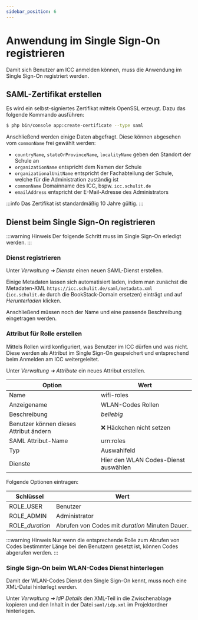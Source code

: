 ```yaml
---
sidebar_position: 6
---
```


# Anwendung im Single Sign-On registrieren

Damit sich Benutzer am ICC anmelden können, muss die Anwendung im Single Sign-On registriert werden. 

## SAML-Zertifikat erstellen

Es wird ein selbst-signiertes Zertifikat mittels OpenSSL erzeugt. Dazu das folgende Kommando ausführen:

```bash
$ php bin/console app:create-certificate --type saml
```

Anschließend werden einige Daten abgefragt. Diese können abgesehen vom `commonName` frei gewählt werden:

* `countryName`, `stateOrProvinceName`, `localityName` geben den Standort der Schule an
* `organizationName` entspricht dem Namen der Schule
* `organizationalUnitName` entspricht der Fachabteilung der Schule, welche für die Administration zuständig ist
* `commonName` Domainname des ICC, bspw. `icc.schulit.de`
* `emailAddress` entspricht der E-Mail-Adresse des Administrators

:::info
Das Zertifikat ist standardmäßig 10 Jahre gültig.
:::

## Dienst beim Single Sign-On registrieren

:::warning Hinweis
Der folgende Schritt muss im Single Sign-On erledigt werden.
:::

### Dienst registrieren

Unter *Verwaltung ➜ Dienste* einen neuen SAML-Dienst erstellen.

Einige Metadaten lassen sich automatisiert laden, indem man zunächst die Metadaten-XML `https://icc.schulit.de/saml/metadata.xml`
(`icc.schulit.de` durch die BookStack-Domain ersetzen) einträgt und auf *Herunterladen* klicken.

Anschließend müssen noch der Name und eine passende Beschreibung eingetragen werden.

### Attribut für Rolle erstellen

Mittels Rollen wird konfiguriert, was Benutzer im ICC dürfen und was nicht. Diese werden als Attribut im Single Sign-On
gespeichert und entsprechend beim Anmelden am ICC weitergeleitet.

Unter *Verwaltung ➜ Attribute* ein neues Attribut erstellen.

| Option                                 | Wert                                 |
|----------------------------------------|--------------------------------------|
| Name                                   | wifi-roles                           |
| Anzeigename                            | WLAN-Codes Rollen                    |
| Beschreibung                           | *beliebig*                           |
| Benutzer können dieses Attribut ändern | ❌ Häckchen nicht setzen              |
| SAML Attribut-Name                     | urn:roles                            |
| Typ                                    | Auswahlfeld                          |
| Dienste                                | Hier den WLAN Codes-Dienst auswählen |

Folgende Optionen eintragen:

| Schlüssel       | Wert                                            |
|-----------------|-------------------------------------------------|
| ROLE_USER       | Benutzer                                        |
| ROLE_ADMIN      | Administrator                                   |
| ROLE_*duration* | Abrufen von Codes mit *duration* Minuten Dauer. |

:::warning Hinweis
Nur wenn die entsprechende Rolle zum Abrufen von Codes bestimmter Länge bei den Benutzern gesetzt ist,
können Codes abgerufen werden. 
:::

### Single Sign-On beim WLAN-Codes Dienst hinterlegen

Damit der WLAN-Codes Dienst den Single Sign-On kennt, muss noch eine XML-Datei hinterlegt werden.

Unter *Verwaltung ➜ IdP Details* den XML-Teil in die Zwischenablage kopieren und den Inhalt in der Datei `saml/idp.xml`
im Projektordner hinterlegen.